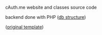 cAuth.me website and classes source code

backend done with PHP ([db structure](https://anonfiles.com/b7X7z1l4p0/cauth_main_sql))

([original template](https://themeforest.net/item/drift-admin-template-html-jquery-and-bootstrap4/23385839))
